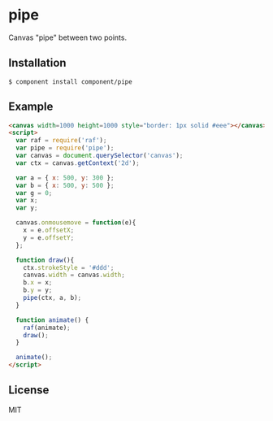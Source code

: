 
# pipe

  Canvas "pipe" between two points.

## Installation

    $ component install component/pipe

## Example

```html
<canvas width=1000 height=1000 style="border: 1px solid #eee"></canvas>
<script>
  var raf = require('raf');
  var pipe = require('pipe');
  var canvas = document.querySelector('canvas');
  var ctx = canvas.getContext('2d');

  var a = { x: 500, y: 300 };
  var b = { x: 500, y: 500 };
  var g = 0;
  var x;
  var y;

  canvas.onmousemove = function(e){
    x = e.offsetX;
    y = e.offsetY;
  };

  function draw(){
    ctx.strokeStyle = '#ddd';
    canvas.width = canvas.width;
    b.x = x;
    b.y = y;
    pipe(ctx, a, b);
  }

  function animate() {
    raf(animate);
    draw();
  }

  animate();
</script>
```

## License

  MIT

